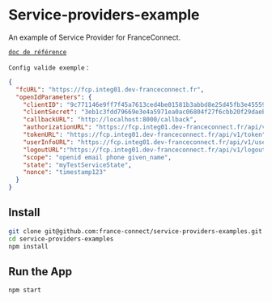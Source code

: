 # Service-providers-example

An example of Service Provider for FranceConnect.

[`doc de référence`](https://partenaires.franceconnect.gouv.fr/fournisseur-service#glossary)

`Config valide exemple` :
```json
{
  "fcURL": "https://fcp.integ01.dev-franceconnect.fr",
  "openIdParameters": {
    "clientID": "9c771146e9ff7f45a7613ced4be01581b3abbd8e25d45fb3e45559b2577c5030",
    "clientSecret": "3eb1c3fdd79669e3e4a5971ea0ac06804f27f6cbb20f29daebda95e755677ecb",
    "callbackURL": "http://localhost:8000/callback",
    "authorizationURL": "https://fcp.integ01.dev-franceconnect.fr/api/v1/authorize",
    "tokenURL": "https://fcp.integ01.dev-franceconnect.fr/api/v1/token",
    "userInfoURL": "https://fcp.integ01.dev-franceconnect.fr/api/v1/userinfo",
    "logoutURL":"https://fcp.integ01.dev-franceconnect.fr/api/v1/logout",
    "scope": "openid email phone given_name",
    "state": "myTestServiceState",
    "nonce": "timestamp123"
  }
}
```

## Install
```bash
git clone git@github.com:france-connect/service-providers-examples.git
cd service-providers-examples
npm install
```

##  Run the App

```bash
npm start
